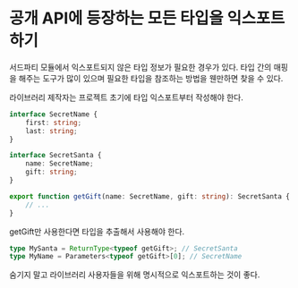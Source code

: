 # 공개 API에 등장하는 모든 타입을 익스포트하기

서드파티 모듈에서 익스포트되지 않은 타입 정보가 필요한 경우가 있다.
타입 간의 매핑을 해주는 도구가 많이 있으며 필요한 타입을 참조하는 방법을 웬만하면 찾을 수 있다.

라이브러리 제작자는 프로젝트 초기에 타입 익스포트부터 작성해야 한다.

```typescript
interface SecretName {
	first: string;
	last: string;
}

interface SecretSanta {
	name: SecretName;
	gift: string;
}

export function getGift(name: SecretName, gift: string): SecretSanta {
	// ...
}
```

getGift만 사용한다면 타입을 추출해서 사용해야 한다.

```typescript
type MySanta = ReturnType<typeof getGift>; // SecretSanta
type MyName = Parameters<typeof getGift>[0]; // SecretName
```

숨기지 말고 라이브러리 사용자들을 위해 명시적으로 익스포트하는 것이 좋다.